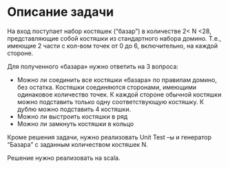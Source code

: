 # Описание задачи

На вход поступает набор костяшек (“базар”) в количестве 2< N <28,
представляющие собой костяшки из  стандартного набора домино.
Т.е., имеющие 2 части с кол-вом точек от 0 до 6, включительно,
на каждой стороне.

Для полученного «базара» нужно ответить на 3 вопроса:

* Можно ли соединить все костяшки «базара» по правилам домино, без остатка. Костяшки соединяются сторонами, имеющими одинаковое количество точек. К каждой стороне обычной костяшки можно подставить только одну соответствующую костяшку.  К дублю можно подставить 4 костяшки.
* Можно ли выстроить костяшки в ряд
* Можно ли замкнуть костяшки в кольцо

Кроме решения задачи, нужно реализовать Unit Test –ы и
генератор “Базара” с заданным количеством костяшек N.

Решение нужно реализовать на scala.